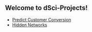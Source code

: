 ## Welcome to dSci-Projects!

- [Predict Customer Conversion](https://curtlh.github.io/dSci-Projects/p13_dSci_challenges/q1_conversion_rate/conversion_rate.nb.html)
- [Hidden Networks](https://curtlh.github.io/dSci-Projects/p12_hidden_networks_in_personal_ads/index.html)
